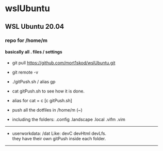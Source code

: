 # wslUbuntu
## WSL Ubuntu 20.04
### repo for /home/m
#### basically all . files / settings

* git pull https://github.com/mort1skod/wslUbuntu.git
* git remote -v

* ./gitPush.sh   /   alias gp
* cat gitPush.sh to see how it is done.
* alias for cat = c  [c gitPush.sh]
* push all the dotfiles in /home/m   (~)
* including the folders: .config .landscape .local .vifm .vim

---

* userworkdata: /dat
Like: devC devHtml devLfs.  
they have their own gitPush inside each folder.

---


